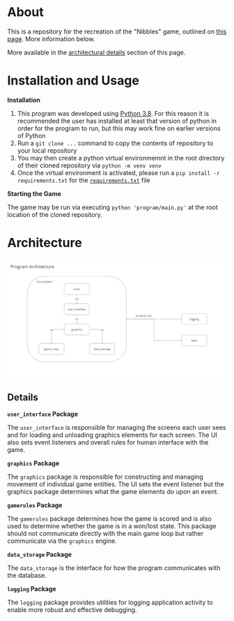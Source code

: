 # About

This is a repository for the recreation of the "Nibbles" game, outlined on [this page](https://inventwithpython.com/blog/2012/02/20/i-need-practice-programming-49-ideas-for-game-clones-to-code/). More information below.

More available in the [architectural details](#architectural-details) section of this page.

# Installation and Usage

__Installation__

1. This program was developed using [Python 3.8](https://www.python.org/downloads/release/python-386/). For this reason it is recommended the user has installed at least that version of python in order for the program to run, but this may work fine on earlier versions of Python
2. Run a `git clone ...` command to copy the contents of repository to your local repository
3. You may then create a python virtual environmemnt in the root directory of their cloned repository via `python -m venv venv`
4. Once the virtual environment is activated, please run a `pip install -r requirements.txt` for the [`requirements.txt`](requirements.txt) file

__Starting the Game__

The game may be run via executing `python 'program/main.py'` at the root location of the cloned repository.

# Architecture

![Architecture Diagram](assets/architecture.png)

## Details

__`user_interface` Package__

The `user_interface` is responsible for managing the screens each user sees and for loading and unloading graphics elements for each screen. The UI also sets event listeners and overall rules for human interface with the game.

__`graphics` Package__

The `graphics` package is responsible for constructing and managing movement of individual game entities. The UI sets the event listener but the graphics package determines what the game elements do upon an event.

__`gamerules` Package__

The `gamerules` package determines how the game is scored and is also used to determine whether the game is in a won/lost state. This package should not communicate directly with the main game loop but rather communicate via the `graphics` engine.

__`data_storage` Package__

The `data_storage` is the interface for how the program communicates with the database.

__`logging` Package__

The `logging` package provides utilities for logging application activity to enable more robust and effective debugging.
